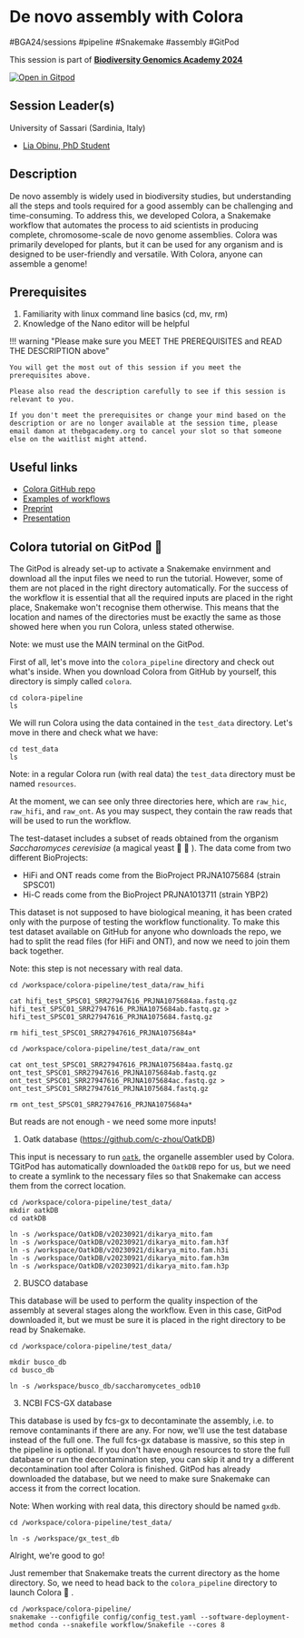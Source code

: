 # De novo assembly with Colora

#BGA24/sessions #pipeline #Snakemake #assembly #GitPod

This session is part of [**Biodiversity Genomics Academy 2024**](https://thebgacademy.org)

[![Open in Gitpod](https://gitpod.io/button/open-in-gitpod.svg)](https://gitpod.io/#https://github.com/thebgacademy/colora) 

## Session Leader(s)

University of Sassari (Sardinia, Italy)

- [Lia Obinu, PhD Student](https://www.linkedin.com/in/lia-obinu/)

## Description

De novo assembly is widely used in biodiversity studies, but understanding all the steps and tools required for a good assembly can be challenging and time-consuming. To address this, we developed Colora, a Snakemake workflow that automates the process to aid scientists in producing complete, chromosome-scale de novo genome assemblies. Colora was primarily developed for plants, but it can be used for any organism and is designed to be user-friendly and versatile. With Colora, anyone can assemble a genome!

## Prerequisites

1. Familiarity with linux command line basics (cd, mv, rm)
2. Knowledge of the Nano editor will be helpful

!!! warning "Please make sure you MEET THE PREREQUISITES and READ THE DESCRIPTION above"

    You will get the most out of this session if you meet the prerequisites above.

    Please also read the description carefully to see if this session is relevant to you.
    
    If you don't meet the prerequisites or change your mind based on the description or are no longer available at the session time, please email damon at thebgacademy.org to cancel your slot so that someone else on the waitlist might attend.

## Useful links

- [Colora GitHub repo](https://github.com/LiaOb21/colora)
- [Examples of workflows](https://github.com/LiaOb21/colora/wiki/Tutorials)
- [Preprint](https://www.biorxiv.org/content/10.1101/2024.09.10.612003v1)
- [Presentation](https://www.canva.com/design/DAGPH2pFcsI/b1NqMIkotTTSeaTZIklk3Q/view?utm_content=DAGPH2pFcsI&utm_campaign=designshare&utm_medium=link&utm_source=editor)

## Colora tutorial on GitPod :snake:

The GitPod is already set-up to activate a Snakemake envirnment and download all the input files we need to run the tutorial. However, some of them are not placed in the right directory automatically. For the success of the workflow it is essential that all the required inputs are placed in the right place, Snakemake won't recognise them otherwise. This means that the location and names of the directories must be exactly the same as those showed here when you run Colora, unless stated otherwise. 

Note: we must use the MAIN terminal on the GitPod.

First of all, let's move into the `colora_pipeline` directory and check out what's inside. When you download Colora from GitHub by yourself, this directory is simply called `colora`.

```
cd colora-pipeline
ls
```

We will run Colora using the data contained in the `test_data` directory. Let's move in there and check what we have:

```
cd test_data 
ls
```

Note: in a regular Colora run (with real data) the `test_data` directory must be named `resources`.

At the moment, we can see only three directories here, which are `raw_hic`, `raw_hifi`, and `raw_ont`. As you may suspect, they contain the raw reads that will be used to run the workflow. 

The test-dataset includes a subset of reads obtained from the organism *Saccharomyces cerevisiae* (a magical yeast :beer: :wine_glass: ). The data come from two different BioProjects:

- HiFi and ONT reads come from the BioProject PRJNA1075684 (strain SPSC01)
- Hi-C reads come from the BioProject PRJNA1013711 (strain YBP2)

This dataset is not supposed to have biological meaning, it has been crated only with the purpose of testing the workflow functionality. To make this test dataset available on GitHub for anyone who downloads the repo, we had to split the read files (for HiFi and ONT), and now we need to join them back together.

Note: this step is not necessary with real data.

```
cd /workspace/colora-pipeline/test_data/raw_hifi

cat hifi_test_SPSC01_SRR27947616_PRJNA1075684aa.fastq.gz hifi_test_SPSC01_SRR27947616_PRJNA1075684ab.fastq.gz > hifi_test_SPSC01_SRR27947616_PRJNA1075684.fastq.gz

rm hifi_test_SPSC01_SRR27947616_PRJNA1075684a*

cd /workspace/colora-pipeline/test_data/raw_ont 

cat ont_test_SPSC01_SRR27947616_PRJNA1075684aa.fastq.gz ont_test_SPSC01_SRR27947616_PRJNA1075684ab.fastq.gz ont_test_SPSC01_SRR27947616_PRJNA1075684ac.fastq.gz > ont_test_SPSC01_SRR27947616_PRJNA1075684.fastq.gz

rm ont_test_SPSC01_SRR27947616_PRJNA1075684a*
```


But reads are not enough - we need some more inputs!

1. Oatk database (https://github.com/c-zhou/OatkDB)

This input is necessary to run [`oatk`](https://github.com/c-zhou/oatk?tab=readme-ov-file), the organelle assembler used by Colora. TGitPod has automatically downloaded the `OatkDB` repo for us, but we need to create a symlink to the necessary files so that Snakemake can access them from the correct location.


```
cd /workspace/colora-pipeline/test_data/
mkdir oatkDB
cd oatkDB

ln -s /workspace/OatkDB/v20230921/dikarya_mito.fam
ln -s /workspace/OatkDB/v20230921/dikarya_mito.fam.h3f
ln -s /workspace/OatkDB/v20230921/dikarya_mito.fam.h3i
ln -s /workspace/OatkDB/v20230921/dikarya_mito.fam.h3m
ln -s /workspace/OatkDB/v20230921/dikarya_mito.fam.h3p
```

2. BUSCO database

This database will be used to perform the quality inspection of the assembly at several stages along the workflow. Even in this case, GitPod downloaded it, but we must be sure it is placed in the right directory to be read by Snakemake.

```
cd /workspace/colora-pipeline/test_data/

mkdir busco_db
cd busco_db

ln -s /workspace/busco_db/saccharomycetes_odb10
```

3. NCBI FCS-GX database

This database is used by fcs-gx to decontaminate the assembly, i.e. to remove contaminants if there are any. For now, we'll use the test database instead of the full one. The full fcs-gx database is massive, so this step in the pipeline is optional. If you don't have enough resources to store the full database or run the decontamination step, you can skip it and try a different decontamination tool after Colora is finished. GitPod has already downloaded the database, but we need to make sure Snakemake can access it from the correct location.

Note: When working with real data, this directory should be named `gxdb`.

```
cd /workspace/colora-pipeline/test_data/

ln -s /workspace/gx_test_db
```

Alright, we're good to go!

Just remember that Snakemake treats the current directory as the home directory. So, we need to head back to the `colora_pipeline` directory to launch Colora :snake: .

```
cd /workspace/colora-pipeline/
snakemake --configfile config/config_test.yaml --software-deployment-method conda --snakefile workflow/Snakefile --cores 8
```
